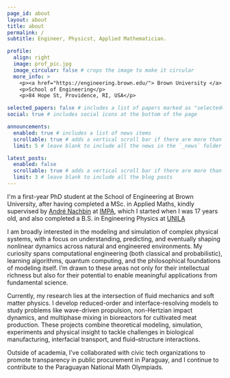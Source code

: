 ```yaml
---
page_id: about
layout: about
title: about
permalink: /
subtitle: Engineer, Physicst, Applied Mathematician.

profile:
  align: right
  image: prof_pic.jpg
  image_circular: false # crops the image to make it circular
  more_info: >
    <p><a href="https://engineering.brown.edu/"> Brown University </a> </p>
    <p>School of Engineering</p>
    <p>84 Hope St, Providence, RI, USA</p>

selected_papers: false # includes a list of papers marked as "selected={true}"
social: true # includes social icons at the bottom of the page

announcements:
  enabled: true # includes a list of news items
  scrollable: true # adds a vertical scroll bar if there are more than 3 news items
  limit: 5 # leave blank to include all the news in the `_news` folder

latest_posts:
  enabled: false
  scrollable: true # adds a vertical scroll bar if there are more than 3 new posts items
  limit: 3 # leave blank to include all the blog posts
---
```


I'm a first-year PhD student at the School of Engineering at Brown University, after having completed a MSc. in Applied Maths, kindly supervised by [André Nachbin](https://www.wpi.edu/people/faculty/anachbin) at [IMPA](https://impa.br/), which I started when I was 17 years old, and also completed a B.S. in Engineering Physics at [UNILA](https://portal.unila.edu.br/)

I am broadly interested in the modeling and simulation of complex physical systems, with a focus on understanding, predicting, and eventually shaping nonlinear dynamics across natural and engineered environments. My curiosity spans computational engineering (both classical and probabilistic), learning algorithms, quantum computing, and the philosophical foundations of modeling itself. I’m drawn to these areas not only for their intellectual richness but also for their potential to enable meaningful applications from fundamental science.

Currently, my research lies at the intersection of fluid mechanics and soft matter physics. I develop reduced-order and interface-resolving models to study problems like wave-driven propulsion, non-Hertzian impact dynamics, and multiphase mixing in bioreactors for cultivated meat production. These projects combine theoretical modeling, simulation, experiments and physical insight to tackle challenges in biological manufacturing, interfacial transport, and fluid–structure interactions.

Outside of academia, I’ve collaborated with civic tech organizations to promote transparency in public procurement in Paraguay, and I continue to contribute to the Paraguayan National Math Olympiads.
